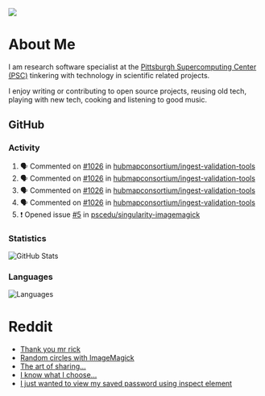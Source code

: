 ![](https://komarev.com/ghpvc/?username=icaoberg)

# About Me
I am research software specialist at the [Pittsburgh Supercomputing Center (PSC)](https://www.psc.edu/) tinkering with technology in scientific related projects.

I enjoy writing or contributing to open source projects, reusing old tech, playing with new tech, cooking and listening to good music.

## GitHub
### Activity
<!--START_SECTION:activity-->
1. 🗣 Commented on [#1026](https://github.com/hubmapconsortium/ingest-validation-tools/issues/1026) in [hubmapconsortium/ingest-validation-tools](https://github.com/hubmapconsortium/ingest-validation-tools)
2. 🗣 Commented on [#1026](https://github.com/hubmapconsortium/ingest-validation-tools/issues/1026) in [hubmapconsortium/ingest-validation-tools](https://github.com/hubmapconsortium/ingest-validation-tools)
3. 🗣 Commented on [#1026](https://github.com/hubmapconsortium/ingest-validation-tools/issues/1026) in [hubmapconsortium/ingest-validation-tools](https://github.com/hubmapconsortium/ingest-validation-tools)
4. 🗣 Commented on [#1026](https://github.com/hubmapconsortium/ingest-validation-tools/issues/1026) in [hubmapconsortium/ingest-validation-tools](https://github.com/hubmapconsortium/ingest-validation-tools)
5. ❗️ Opened issue [#5](https://github.com/pscedu/singularity-imagemagick/issues/5) in [pscedu/singularity-imagemagick](https://github.com/pscedu/singularity-imagemagick)
<!--END_SECTION:activity-->

### Statistics
![GitHub Stats](https://github-readme-stats.vercel.app/api?username=icaoberg&count_private=true&show_icons=true)

### Languages
![Languages](https://github-readme-stats.vercel.app/api/top-langs/?username=icaoberg&show_icons=true&langs_count=10&hide=HTML,CSS,M)

# Reddit
<!-- BLOG-POST-LIST:START -->
- [Thank you mr rick](https://www.reddit.com/r/u_icaoberg/comments/pvvwci/thank_you_mr_rick/)
- [Random circles with ImageMagick](https://www.reddit.com/r/u_icaoberg/comments/p04t90/random_circles_with_imagemagick/)
- [The art of sharing...](https://www.reddit.com/r/u_icaoberg/comments/oyp9pc/the_art_of_sharing/)
- [I know what I choose…](https://www.reddit.com/r/u_icaoberg/comments/oyoolb/i_know_what_i_choose/)
- [I just wanted to view my saved password using inspect element](https://www.reddit.com/r/u_icaoberg/comments/oyol4r/i_just_wanted_to_view_my_saved_password_using/)
<!-- BLOG-POST-LIST:END -->
